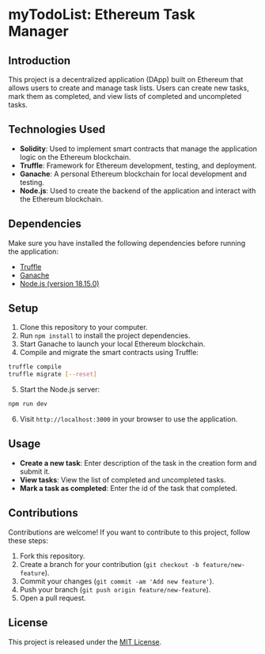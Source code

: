 # myTodoList: Ethereum Task Manager

## Introduction
This project is a decentralized application (DApp) built on Ethereum that allows users to create and manage task lists. Users can create new tasks, mark them as completed, and view lists of completed and uncompleted tasks.

## Technologies Used
- **Solidity**: Used to implement smart contracts that manage the application logic on the Ethereum blockchain.
- **Truffle**: Framework for Ethereum development, testing, and deployment.
- **Ganache**: A personal Ethereum blockchain for local development and testing.
- **Node.js**: Used to create the backend of the application and interact with the Ethereum blockchain.

## Dependencies
Make sure you have installed the following dependencies before running the application:
- [Truffle](https://www.trufflesuite.com/docs/truffle/getting-started/installation)
- [Ganache](https://www.trufflesuite.com/ganache)
- [Node.js (version 18.15.0)](https://nodejs.org/en/download/) 

## Setup
1. Clone this repository to your computer.
2. Run `npm install` to install the project dependencies.
3. Start Ganache to launch your local Ethereum blockchain.
4. Compile and migrate the smart contracts using Truffle:
```bash
truffle compile
truffle migrate [--reset]
```
5. Start the Node.js server:
```bash
npm run dev
```
6. Visit `http://localhost:3000` in your browser to use the application.

## Usage
- **Create a new task**: Enter description of the task in the creation form and submit it.
- **View tasks**: View the list of completed and uncompleted tasks.
- **Mark a task as completed**: Enter the id of the task that completed.

## Contributions
Contributions are welcome! If you want to contribute to this project, follow these steps:
1. Fork this repository.
2. Create a branch for your contribution (`git checkout -b feature/new-feature`).
3. Commit your changes (`git commit -am 'Add new feature'`).
4. Push your branch (`git push origin feature/new-feature`).
5. Open a pull request.

## License
This project is released under the [MIT License](LICENSE).
